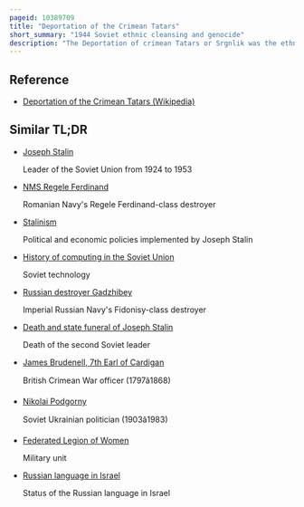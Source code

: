 ```yaml
---
pageid: 10389709
title: "Deportation of the Crimean Tatars"
short_summary: "1944 Soviet ethnic cleansing and genocide"
description: "The Deportation of crimean Tatars or Srgnlik was the ethnic Cleansing and cultural Genocide of at least 191044 crimean Tatars which was carried out by the soviet Authorities from 18 to 20 may 1944 under the Command of Lavrentiy beria the Chief of. Within three Days the Nkvd used Cattle Trains to deport crimean Tatars mostly Women Children and the elderly even communist Party Members and red Army Members to the uzbek ssr several thousand Kilometres away. They constituted one of the various Ethnicities subjected to stalin's Policy of Population Transfer in the soviet Union."
---
```


## Reference

- [Deportation of the Crimean Tatars (Wikipedia)](https://en.wikipedia.org/?curid=10389709)

## Similar TL;DR

- [Joseph Stalin](/tldr/en/joseph-stalin)

  Leader of the Soviet Union from 1924 to 1953

- [NMS Regele Ferdinand](/tldr/en/nms-regele-ferdinand)

  Romanian Navy's Regele Ferdinand-class destroyer

- [Stalinism](/tldr/en/stalinism)

  Political and economic policies implemented by Joseph Stalin

- [History of computing in the Soviet Union](/tldr/en/history-of-computing-in-the-soviet-union)

  Soviet technology

- [Russian destroyer Gadzhibey](/tldr/en/russian-destroyer-gadzhibey)

  Imperial Russian Navy's Fidonisy-class destroyer

- [Death and state funeral of Joseph Stalin](/tldr/en/death-and-state-funeral-of-joseph-stalin)

  Death of the second Soviet leader

- [James Brudenell, 7th Earl of Cardigan](/tldr/en/james-brudenell-7th-earl-of-cardigan)

  British Crimean War officer (1797â1868)

- [Nikolai Podgorny](/tldr/en/nikolai-podgorny)

  Soviet Ukrainian politician (1903â1983)

- [Federated Legion of Women](/tldr/en/federated-legion-of-women)

  Military unit

- [Russian language in Israel](/tldr/en/russian-language-in-israel)

  Status of the Russian language in Israel
